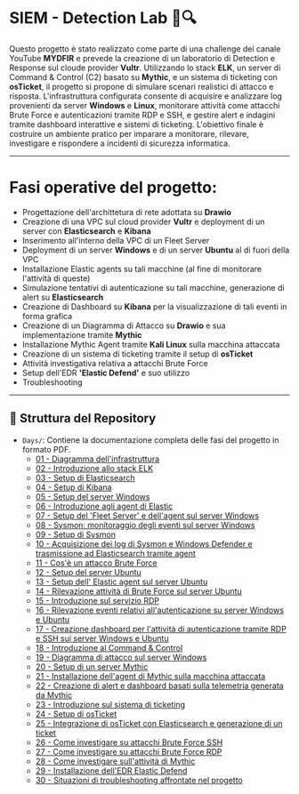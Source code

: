 # SIEM - Detection Lab 🚀🔍

Questo progetto è stato realizzato come parte di una challenge del canale YouTube **MYDFIR** e prevede la creazione di un laboratorio di Detection e Response sul cloude provider **Vultr**. Utilizzando lo stack **ELK**, un server di Command & Control (C2) basato su **Mythic**, e un sistema di ticketing con **osTicket**, il progetto si propone di simulare scenari realistici di attacco e risposta. L'infrastruttura configurata consente di acquisire e analizzare log provenienti da server **Windows** e **Linux**, monitorare attività come attacchi Brute Force e autenticazioni tramite RDP e SSH, e gestire alert e indagini tramite dashboard interattive e sistemi di ticketing. L'obiettivo finale è costruire un ambiente pratico per imparare a monitorare, rilevare, investigare e rispondere a incidenti di sicurezza informatica.

---

# Fasi operative del progetto:

- Progettazione dell'archittetura di rete adottata su **Drawio**
- Creazione di una VPC sul cloud provider **Vultr** e deployment di un server con **Elasticsearch** e **Kibana**
- Inserimento all'interno della VPC di un Fleet Server
- Deployment di un server **Windows** e di un server **Ubuntu** al di fuori della VPC
- Installazione Elastic agents su tali macchine (al fine di monitorare l'attività di queste)
- Simulazione tentativi di autenticazione su tali macchine, generazione di alert su **Elasticsearch**
- Creazione di Dashboard su **Kibana** per la visualizzazione di tali eventi in forma grafica
- Creazione di un Diagramma di Attacco su **Drawio** e sua implementazione tramite **Mythic**
- Installazione Mythic Agent tramite **Kali Linux** sulla macchina attaccata
- Creazione di un sistema di ticketing tramite il setup di **osTicket**
- Attività investigativa relativa a attacchi Brute Force
- Setup dell'EDR **'Elastic Defend'** e suo utilizzo
- Troubleshooting

---

## 📁 Struttura del Repository

- `Days/`: Contiene la documentazione completa delle fasi del progetto in formato PDF.
  - [01 - Diagramma dell'infrastruttura](https://github.com/RosarioVeneruso/Detection-Lab/blob/main/Days/Day%201%2030-day-MyDfir-Challange.png)
  - [02 - Introduzione allo stack ELK](https://github.com/RosarioVeneruso/Detection-lab/blob/493dfec62c8480937383f034012db6670894c592/Days/Day%202%20-%20ELK%20%20Stack.pdf)
  - [03 - Setup di Elasticsearch](https://github.com/RosarioVeneruso/Detection-lab/blob/493dfec62c8480937383f034012db6670894c592/Days/Day%203%20-%20Elasticsearch%20Setup.pdf)
  - [04 - Setup di Kibana](https://github.com/RosarioVeneruso/Detection-lab/blob/c29a027dadb16460b28a710a55a9a9468cd54165/Days/Day%204%20-%20Kibana%20Setup.pdf)
  - [05 - Setup del server Windows](https://github.com/RosarioVeneruso/Detection-lab/blob/c29a027dadb16460b28a710a55a9a9468cd54165/Days/Day%205%20-%20Windows%20Setup.pdf)
  - [06 - Introduzione agli agent di Elastic](https://github.com/RosarioVeneruso/Detection-lab/blob/c29a027dadb16460b28a710a55a9a9468cd54165/Days/Day%206%20-Elastic%20Agents.pdf)
  - [07 - Setup del 'Fleet Server' e dell'agent sul server Windows](https://github.com/RosarioVeneruso/Detection-lab/blob/c29a027dadb16460b28a710a55a9a9468cd54165/Days/Day%207%20-Elastic%20Agent%20and%20Fleet%20Server%20Setup.pdf)
  - [08 - Sysmon: monitoraggio degli eventi sul server Windows](https://github.com/RosarioVeneruso/Detection-lab/blob/c29a027dadb16460b28a710a55a9a9468cd54165/Days/Day%208%20-%20Sysmon.pdf)
  - [09 - Setup di Sysmon](https://github.com/RosarioVeneruso/Detection-lab/blob/c29a027dadb16460b28a710a55a9a9468cd54165/Days/Day%209%20-%20Sysmon%20Setup.pdf)
  - [10 - Acquisizione dei log di Sysmon e Windows Defender e trasmissione ad Elasticsearch tramite agent](https://github.com/RosarioVeneruso/Detection-lab/blob/c29a027dadb16460b28a710a55a9a9468cd54165/Days/Day%2010%20-%20Elasticsearch%20Ingest%20Data.pdf)
  - [11 - Cos'è un attacco Brute Force](https://github.com/RosarioVeneruso/Detection-lab/blob/8ecdfe8ed8ef126d63acb88ffac8e91534cde1fd/Days/Day%2011%20-%20Brute%20Force%20Attack.pdf)
  - [12 - Setup del server Ubuntu](https://github.com/RosarioVeneruso/Detection-lab/blob/8ecdfe8ed8ef126d63acb88ffac8e91534cde1fd/Days/Day%2012%20-%20Ubuntu%20Server%2024.02%20Installation.pdf)
  - [13 - Setup dell' Elastic agent sul server Ubuntu](https://github.com/RosarioVeneruso/Detection-lab/blob/8ecdfe8ed8ef126d63acb88ffac8e91534cde1fd/Days/Day%2013%20-%20Elastic%20Agent%20on%20Ubuntu.pdf)
  - [14 - Rilevazione attività di Brute Force sul server Ubuntu](https://github.com/RosarioVeneruso/Detection-lab/blob/8ecdfe8ed8ef126d63acb88ffac8e91534cde1fd/Days/Day%2014%20-%20Create%20Alerts%20and%20Dashboards%20in%20Kibana.pdf)
  - [15 - Introduzione sul servizio RDP](https://github.com/RosarioVeneruso/Detection-lab/blob/8ecdfe8ed8ef126d63acb88ffac8e91534cde1fd/Days/Day%2015%20-%20Remote%20Desktop%20Protocol%20.pdf)
  - [16 - Rilevazione eventi relativi all'autenticazione su server Windows e Ubuntu](https://github.com/RosarioVeneruso/Detection-lab/blob/8ecdfe8ed8ef126d63acb88ffac8e91534cde1fd/Days/Day%2016%20-%20Create%20Alerts%20and%20Dashboards%20parte%202.pdf)
  - [17 - Creazione dashboard per l'attività di autenticazione tramite RDP e SSH sui server Windows e Ubuntu](https://github.com/RosarioVeneruso/Detection-lab/blob/8ecdfe8ed8ef126d63acb88ffac8e91534cde1fd/Days/Day%2017%20-%20Create%20Alerts%20and%20Dashboards%20parte%203.pdf)
  - [18 - Introduzione al Command & Control](https://github.com/RosarioVeneruso/Detection-lab/blob/8ecdfe8ed8ef126d63acb88ffac8e91534cde1fd/Days/Day%2018%20-%20Command%20and%20Control%20Introduction.pdf)
  - [19 - Diagramma di attacco sul server Windows](https://github.com/RosarioVeneruso/Detection-lab/blob/8ecdfe8ed8ef126d63acb88ffac8e91534cde1fd/Days/Day%2019%20-%20Attack%20Diagram.pdf)
  - [20 - Setup di un server Mythic](https://github.com/RosarioVeneruso/Detection-lab/blob/8ecdfe8ed8ef126d63acb88ffac8e91534cde1fd/Days/Day%2020%20-%20Mythic%20Server%20Setup.pdf)
  - [21 - Installazione dell'agent di Mythic sulla macchina attaccata](https://github.com/RosarioVeneruso/Detection-lab/blob/8ecdfe8ed8ef126d63acb88ffac8e91534cde1fd/Days/Day%2021%20-%20Mythic%20Agent%20Setup.pdf)
  - [22 - Creazione di alert e dashboard basati sulla telemetria generata da Mythic](https://github.com/RosarioVeneruso/Detection-lab/blob/8ecdfe8ed8ef126d63acb88ffac8e91534cde1fd/Days/Day%2022%20-%20Create%20Alerts%20and%20Dashboards%20in%20Kibana%20-%20parte%204.pdf)
  - [23 - Introduzione sul sistema di ticketing](https://github.com/RosarioVeneruso/Detection-lab/blob/8ecdfe8ed8ef126d63acb88ffac8e91534cde1fd/Days/Day%2023%20-Ticketing%20System.pdf)
  - [24 - Setup di osTicket](https://github.com/RosarioVeneruso/Detection-lab/blob/8ecdfe8ed8ef126d63acb88ffac8e91534cde1fd/Days/Day%2024%20-osTicket%20Setup.pdf)
  - [25 - Integrazione di osTicket con Elasticsearch e generazione di un ticket](https://github.com/RosarioVeneruso/Detection-lab/blob/8ecdfe8ed8ef126d63acb88ffac8e91534cde1fd/Days/Day%2025%20-osTicket%20%2B%20ELK%20Integration.pdf)
  - [26 - Come investigare su attacchi Brute Force SSH](https://github.com/RosarioVeneruso/Detection-lab/blob/8ecdfe8ed8ef126d63acb88ffac8e91534cde1fd/Days/Day%2026%20-Investigate%20SSH%20Brute%20Force%20Attack%20.pdf)
  - [27 - Come investigare su attacchi Brute Force RDP](https://github.com/RosarioVeneruso/Detection-lab/blob/74bbf4704291c02ecfedb170cbf56153c45911b3/Days/Day%2027%20-Investigate%20RDP%20Brute%20Force%20Attack.pdf)
  - [28 - Come investigare sull'attività di Mythic](https://github.com/RosarioVeneruso/Detection-lab/blob/74bbf4704291c02ecfedb170cbf56153c45911b3/Days/Day%2028%20-Investigate%20Mythic%20Agent%20.pdf)
  - [29 - Installazione dell'EDR Elastic Defend](https://github.com/RosarioVeneruso/Detection-lab/blob/74bbf4704291c02ecfedb170cbf56153c45911b3/Days/Day%2029%20-Elastic%20Defend%20Setup%20Tutorial.pdf)
  - [30 - Situazioni di troubleshooting affrontate nel progetto](https://github.com/RosarioVeneruso/Detection-lab/blob/74bbf4704291c02ecfedb170cbf56153c45911b3/Days/Day%2030%20-Troubleshooting.pdf)
